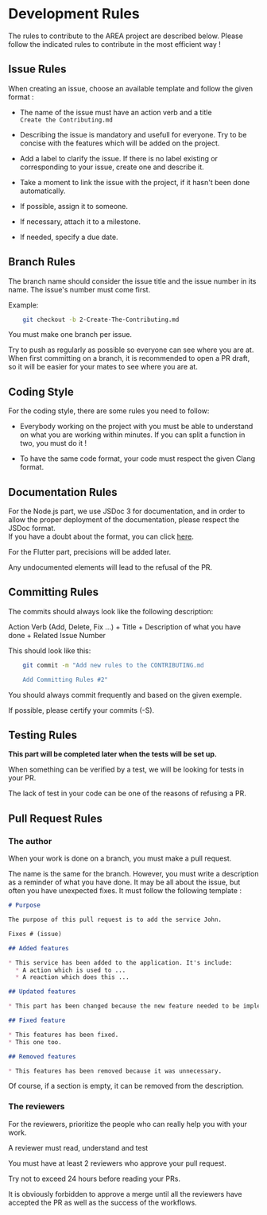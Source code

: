 # Development Rules

The rules to contribute to the AREA project are described below.
Please follow the indicated rules to contribute in the most efficient way !

## Issue Rules

When creating an issue, choose an available template and follow the given format :

* The name of the issue must have an action verb and a title <br>
`Create the Contributing.md`

* Describing the issue is mandatory and usefull for everyone. Try to be concise with the features which will be added on the project.

* Add a label to clarify the issue. If there is no label existing or corresponding to your issue, create one and describe it.

* Take a moment to link the issue with the project, if it hasn't been done automatically.

* If possible, assign it to someone.

* If necessary, attach it to a milestone.

* If needed, specify a due date.

## Branch Rules

The branch name should consider the issue title and the issue number in its name. The issue's number must come first.

Example:

```bash
    git checkout -b 2-Create-The-Contributing.md
```

You must make one branch per issue.

Try to push as regularly as possible so everyone can see where you are at.
When first committing on a branch, it is recommended to open a PR draft, so it will be easier for your mates to see where you are at.

## Coding Style

For the coding style, there are some rules you need to follow:

* Everybody working on the project with you must be able to understand on what you are working within minutes. If you can split a function in two, you must do it !

* To have the same code format, your code must respect the given Clang format.

## Documentation Rules

For the Node.js part, we use JSDoc 3 for documentation, and in order to allow the proper deployment of the documentation, please respect the JSDoc format. <br>
If you have a doubt about the format, you can click [here](https://jsdoc.app/howto-commonjs-modules.html).

For the Flutter part, precisions will be added later.

Any undocumented elements will lead to the refusal of the PR.

## Committing Rules

The commits should always look like the following description:

Action Verb (Add, Delete, Fix ...) + Title + Description of what you have done + Related Issue Number

This should look like this:

```bash
    git commit -m "Add new rules to the CONTRIBUTING.md

    Add Committing Rules #2"
```

You should always commit frequently and based on the given exemple.

If possible, please certify your commits (-S).

## Testing Rules

**This part will be completed later when the tests will be set up.**

When something can be verified by a test, we will be looking for tests in your PR.

The lack of test in your code can be one of the reasons of refusing a PR.

## Pull Request Rules

### The author

When your work is done on a branch, you must make a pull request.

The name is the same for the branch.
However, you must write a description as a reminder of what you have done.
It may be all about the issue, but often you have unexpected fixes.
It must follow the following template :

```md
# Purpose

The purpose of this pull request is to add the service John.

Fixes # (issue)

## Added features

* This service has been added to the application. It's include:
  * A action which is used to ...
  * A reaction which does this ...

## Updated features

* This part has been changed because the new feature needed to be implemented this way.

## Fixed feature

* This features has been fixed.
* This one too.

## Removed features

* This features has been removed because it was unnecessary.
```

Of course, if a section is empty, it can be removed from the description.

### The reviewers

For the reviewers, prioritize the people who can really help you with your work.

A reviewer must read, understand and test

You must have at least 2 reviewers who approve your pull request.

Try not to exceed 24 hours before reading your PRs.

It is obviously forbidden to approve a merge until all the reviewers have accepted the PR as well as the success of the workflows.
